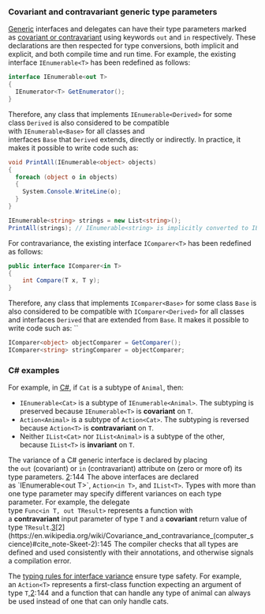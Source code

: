 ### Covariant and contravariant generic type parameters

[Generic](https://en.wikipedia.org/wiki/Generic_programming "Generic programming") interfaces and delegates can have their type parameters marked as [covariant or contravariant](https://en.wikipedia.org/wiki/Covariance_and_contravariance_(computer_science) "Covariance and contravariance (computer science)") using keywords `out` and `in` respectively. These declarations are then respected for type conversions, both implicit and explicit, and both compile time and run time. For example, the existing interface `IEnumerable<T>` has been redefined as follows:
```cs
interface IEnumerable<out T>
{
  IEnumerator<T> GetEnumerator();
}
```

Therefore, any class that implements `IEnumerable<Derived>` for some class `Derived` is also considered to be compatible with `IEnumerable<Base>` for all classes and interfaces `Base` that `Derived` extends, directly or indirectly. In practice, it makes it possible to write code such as:
```cs
void PrintAll(IEnumerable<object> objects)
{
  foreach (object o in objects)
  {
    System.Console.WriteLine(o);
  }
}

IEnumerable<string> strings = new List<string>();
PrintAll(strings); // IEnumerable<string> is implicitly converted to IEnumerable<object>
```
For contravariance, the existing interface `IComparer<T>` has been redefined as follows:
```cs
public interface IComparer<in T>
{
    int Compare(T x, T y);
}
```

Therefore, any class that implements `IComparer<Base>` for some class `Base` is also considered to be compatible with `IComparer<Derived>` for all classes and interfaces `Derived` that are extended from `Base`. It makes it possible to write code such as:
``
```cs
IComparer<object> objectComparer = GetComparer();
IComparer<string> stringComparer = objectComparer;
```


### C# examples
For example, in [C#](https://en.wikipedia.org/wiki/C_Sharp_(programming_language) "C Sharp (programming language)"), if `Cat` is a subtype of `Animal`, then:

- `IEnumerable<Cat>` is a subtype of `IEnumerable<Animal>`. The subtyping is preserved because `IEnumerable<T>` is **covariant** on `T`.
- `Action<Animal>` is a subtype of `Action<Cat>`. The subtyping is reversed because `Action<T>` is **contravariant** on `T`.
- Neither `IList<Cat>` nor `IList<Animal>` is a subtype of the other, because `IList<T>` is **invariant** on `T`.

The variance of a C# generic interface is declared by placing the `out` (covariant) or `in` (contravariant) attribute on (zero or more of) its type parameters. [2](https://en.wikipedia.org/wiki/Covariance_and_contravariance_(computer_science)#cite_note-Skeet-2): 144  The above interfaces are declared as `IEnumerable<out T>`, `Action<in T>`, and `IList<T>`. Types with more than one type parameter may specify different variances on each type parameter. For example, the delegate type `Func<in T, out TResult>` represents a function with a **contravariant** input parameter of type `T` and a **covariant** return value of type `TResult`.[3](https://en.wikipedia.org/wiki/Covariance_and_contravariance_(computer_science)#cite_note-3)[2](https://en.wikipedia.org/wiki/Covariance_and_contravariance_(computer_science)#cite_note-Skeet-2): 145  The compiler checks that all types are defined and used consistently with their annotations, and otherwise signals a compilation error.

The [typing rules for interface variance](https://en.wikipedia.org/wiki/Covariance_and_contravariance_(computer_science)#Interfaces) ensure type safety. For example, an `Action<T>` represents a first-class function expecting an argument of type `T`,[2](https://en.wikipedia.org/wiki/Covariance_and_contravariance_(computer_science)#cite_note-Skeet-2): 144  and a function that can handle any type of animal can always be used instead of one that can only handle cats.